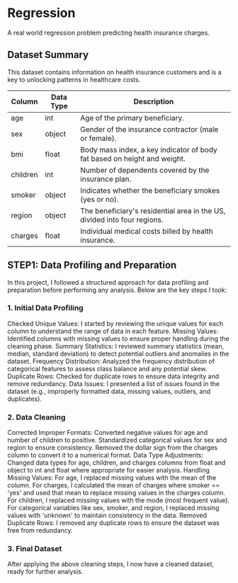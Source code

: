 # Regression
A real world regression problem predicting health insurance charges.

## Dataset Summary
This dataset contains information on health insurance customers and is a key to unlocking patterns in healthcare costs.

|Column| 	Data Type	| Description|
|------|------------| ---------------|
|age	  |     int	    |Age of the primary beneficiary.|
|sex	  |     object	|Gender of the insurance contractor (male or female).|
|bmi	  |    float	  |Body mass index, a key indicator of body fat based on height and weight.|
|children|	int	      |Number of dependents covered by the insurance plan.|
|smoker|	object	    |Indicates whether the beneficiary smokes (yes or no).|
|region| object	    |The beneficiary's residential area in the US, divided into four regions.|
|charges| float	    |Individual medical costs billed by health insurance.|

## STEP1: Data Profiling and Preparation
In this project, I followed a structured approach for data profiling and preparation before performing any analysis. Below are the key steps I took:

### 1. Initial Data Profiling
Checked Unique Values: I started by reviewing the unique values for each column to understand the range of data in each feature.
Missing Values: Identified columns with missing values to ensure proper handling during the cleaning phase.
Summary Statistics: I reviewed summary statistics (mean, median, standard deviation) to detect potential outliers and anomalies in the dataset.
Frequency Distribution: Analyzed the frequency distribution of categorical features to assess class balance and any potential skew.
Duplicate Rows: Checked for duplicate rows to ensure data integrity and remove redundancy.
Data Issues: I presented a list of issues found in the dataset (e.g., improperly formatted data, missing values, outliers, and duplicates).
### 2. Data Cleaning
Corrected Improper Formats:
Converted negative values for age and number of children to positive.
Standardized categorical values for sex and region to ensure consistency.
Removed the dollar sign from the charges column to convert it to a numerical format.
Data Type Adjustments:
Changed data types for age, children, and charges columns from float and object to int and float where appropriate for easier analysis.
Handling Missing Values:
For age, I replaced missing values with the mean of the column.
For charges, I calculated the mean of charges where smoker == 'yes' and used that mean to replace missing values in the charges column.
For children, I replaced missing values with the mode (most frequent value).
For categorical variables like sex, smoker, and region, I replaced missing values with 'unknown' to maintain consistency in the data.
Removed Duplicate Rows: I removed any duplicate rows to ensure the dataset was free from redundancy.
### 3. Final Dataset
After applying the above cleaning steps, I now have a cleaned dataset, ready for further analysis.


